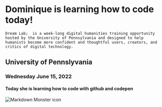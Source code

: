 # Dominique is learning how to code today!
    Dream Lab;  is a week-long digital humanities training opportunity hosted by the University of Pennsylvania and designed to help humanists become more confident and thoughtful users, creators, and critics of digital technology. 
## University of Pennslyvania 
### Wednesday June 15, 2022
#### Today she is learning how to code with github and codepen 
<img src="markdownmonstericon.png"
     alt="Markdown Monster icon"
     style="float: left; margin-right: 10px;"/>
 
